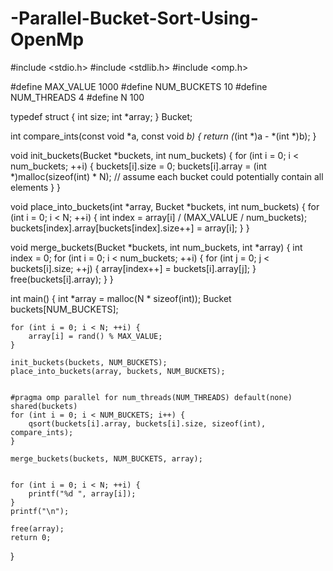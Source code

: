 # -Parallel-Bucket-Sort-Using-OpenMp 
#include <stdio.h>
#include <stdlib.h>
#include <omp.h>

#define MAX_VALUE 1000
#define NUM_BUCKETS 10
#define NUM_THREADS 4
#define N 100 

typedef struct {
    int size;
    int *array;
} Bucket;


int compare_ints(const void *a, const void *b) {
    return (*(int *)a - *(int *)b);
}


void init_buckets(Bucket *buckets, int num_buckets) {
    for (int i = 0; i < num_buckets; ++i) {
        buckets[i].size = 0;
        buckets[i].array = (int *)malloc(sizeof(int) * N); // assume each bucket could potentially contain all elements
    }
}


void place_into_buckets(int *array, Bucket *buckets, int num_buckets) {
    for (int i = 0; i < N; ++i) {
        int index = array[i] / (MAX_VALUE / num_buckets);
        buckets[index].array[buckets[index].size++] = array[i];
    }
}


void merge_buckets(Bucket *buckets, int num_buckets, int *array) {
    int index = 0;
    for (int i = 0; i < num_buckets; ++i) {
        for (int j = 0; j < buckets[i].size; ++j) {
            array[index++] = buckets[i].array[j];
        }
        free(buckets[i].array);
    }
}

int main() {
    int *array = malloc(N * sizeof(int));
    Bucket buckets[NUM_BUCKETS];

    for (int i = 0; i < N; ++i) {
        array[i] = rand() % MAX_VALUE;
    }

    init_buckets(buckets, NUM_BUCKETS);
    place_into_buckets(array, buckets, NUM_BUCKETS);


    #pragma omp parallel for num_threads(NUM_THREADS) default(none) shared(buckets)
    for (int i = 0; i < NUM_BUCKETS; i++) {
        qsort(buckets[i].array, buckets[i].size, sizeof(int), compare_ints);
    }

    merge_buckets(buckets, NUM_BUCKETS, array);


    for (int i = 0; i < N; ++i) {
        printf("%d ", array[i]);
    }
    printf("\n");

    free(array);
    return 0;
}
